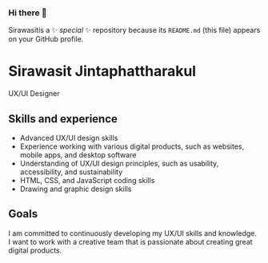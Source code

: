 ### Hi there 👋

Sirawasitis a ✨ _special_ ✨ repository because its `README.md` (this file) appears on your GitHub profile.

# Sirawasit Jintaphattharakul

UX/UI Designer

## Skills and experience

* Advanced UX/UI design skills
* Experience working with various digital products, such as websites, mobile apps, and desktop software
* Understanding of UX/UI design principles, such as usability, accessibility, and sustainability
* HTML, CSS, and JavaScript coding skills
* Drawing and graphic design skills

## Goals

I am committed to continuously developing my UX/UI skills and knowledge. I want to work with a creative team that is passionate about creating great digital products.
